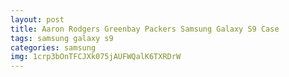 ```yaml
---
layout: post
title: Aaron Rodgers Greenbay Packers Samsung Galaxy S9 Case
tags: samsung galaxy s9
categories: samsung
img: 1crp3bOnTFCJXk075jAUFWQalK6TXRDrW
---
```


